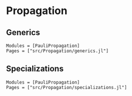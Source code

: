 # Propagation

## Generics

```@autodocs
Modules = [PauliPropagation]
Pages = ["src/Propagation/generics.jl"]
```

## Specializations

```@autodocs
Modules = [PauliPropagation]
Pages = ["src/Propagation/specializations.jl"]
```
